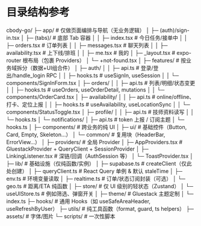 # 目录结构参考
 cbody-go/
├─ app/                         # 仅做页面编排与导航（无业务逻辑）
│  ├─ (auth)/sign-in.tsx
│  ├─ (tabs)/                   # 底部 Tab 容器
│  │  ├─ index.tsx              # 今日任务/接单中
│  │  ├─ orders.tsx             # 订单列表
│  │  ├─ messages.tsx           # 聊天列表
│  │  ├─ availability.tsx       # 上下线/排班
│  │  ├─ me.tsx                 # 我的
│  ├─ _layout.tsx               # expo-router 根布局（包裹 Providers）
│  └─ +not-found.tsx
│
├─ features/                    # 按业务域拆分（数据+UI组合件）
│  ├─ auth/
│  │  ├─ api.ts                 # 登录/登出/handle_login RPC
│  │  ├─ hooks.ts               # useSignIn, useSession
│  │  └─ components/SignInForm.tsx
│  ├─ orders/
│  │  ├─ api.ts                 # 列表/明细/状态变更
│  │  ├─ hooks.ts               # useOrders, useOrderDetail, mutations
│  │  └─ components/OrderCard.tsx
│  ├─ availability/
│  │  ├─ api.ts                 # online/offline、打卡、定位上报
│  │  ├─ hooks.ts               # useAvailability, useLocationSync
│  │  └─ components/StatusToggle.tsx
│  ├─ profile/
│  │  ├─ api.ts                 # 技师资料读写
│  │  └─ hooks.ts
│  └─ notifications/
│     ├─ api.ts                 # token 上报 / 订阅主题
│     └─ hooks.ts
│
├─ components/                  # 跨业务的纯 UI
│  ├─ ui/                       # 基础控件（Button, Card, Empty, Skeleton...）
│  └─ common/                   # 复用块（HeaderBar, ErrorView...）
│
├─ providers/                   # 全局 Provider
│  ├─ AppProviders.tsx          # GluestackProvider + QueryClient + SessionProvider
│  ├─ LinkingListener.tsx       # 深链/回调（AuthSession 等）
│  └─ ToastProvider.tsx
│
├─ lib/                         # 基础设施（仅纯函数/实例）
│  ├─ supabase.ts               # createClient（仅此处创建）
│  ├─ queryClient.ts            # React Query 单例 & 默认 staleTime
│  ├─ env.ts                    # 环境变量读取
│  ├─ realtime.ts               # 订单/状态订阅封装（可选）
│  └─ geo.ts                    # 距离/ETA 纯函数
│
├─ store/                       # 仅 UI 级别的轻状态（Zustand）
│  └─ useUIStore.ts             # 例如筛选、弹窗开关
│
├─ theme/                       # Gluestack 主题定制
│  └─ index.ts
├─ hooks/                       # 通用 Hooks（如 useSafeAreaHeader, useRefreshByUser）
├─ utils/                       # 纯工具函数（format, guard, ts helpers）
├─ assets/                      # 字体/图片
└─ scripts/                     # 一次性脚本
